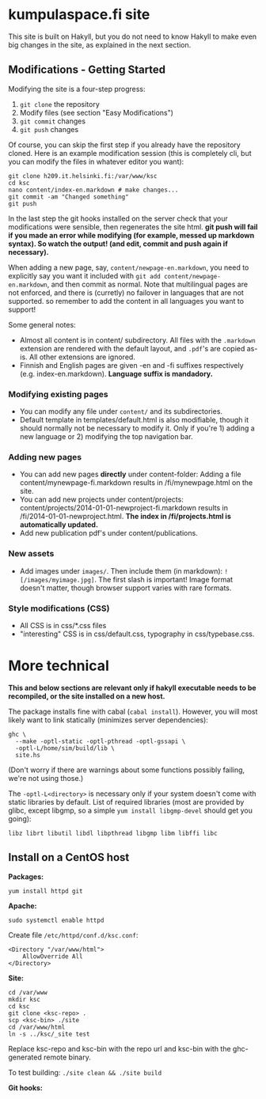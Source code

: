 
# kumpulaspace.fi site

This site is built on Hakyll, but you do not need to know Hakyll to make even
big changes in the site, as explained in the next section.

## Modifications - Getting Started

Modifying the site is a four-step progress:

1. `git clone` the repository
2. Modify files (see section "Easy Modifications")
3. `git commit` changes
4. `git push` changes

Of course, you can skip the first step if you already have the repository
cloned. Here is an example modification session (this is completely cli, but you
can modify the files in whatever editor you want):

    git clone h209.it.helsinki.fi:/var/www/ksc
    cd ksc
    nano content/index-en.markdown # make changes...
    git commit -am "Changed something"
    git push

In the last step the git hooks installed on the server check that your
modifications were sensible, then regenerates the site html. **git push will
fail if you made an error while modifying (for example, messed up markdown
syntax). So watch the output! (and edit, commit and push again if necessary).**

When adding a new page, say, `content/newpage-en.markdown`, you need to
explicitly say you want it included with `git add content/newpage-en.markdown`,
and then commit as normal. Note that multilingual pages are not enforced, and
there is (curretly) no failover in languages that are not supported. so remember
to add the content in all languages you want to support!

Some general notes:

- Almost all content is in content/ subdirectory. All files with the `.markdown`
  extension are rendered with the default layout, and `.pdf`'s are copied as-is.
  All other extensions are ignored.
- Finnish and English pages are given -en and -fi suffixes respectively (e.g.
  index-en.markdown). **Language suffix is mandadory.**

### Modifying existing pages

- You can modify any file under `content/` and its subdirectories.
- Default template in templates/default.html is also modifiable, though it
  should normally not be necessary to modify it. Only if you're 1) adding a new
  language or 2) modifying the top navigation bar.

### Adding new pages

- You can add new pages **directly** under content-folder:
  Adding a file content/mynewpage-fi.markdown results in /fi/mynewpage.html on
  the site.
- You can add new projects under content/projects:
  content/projects/2014-01-01-newproject-fi.markdown results in
  /fi/2014-01-01-newproject.html. **The index in /fi/projects.html is
  automatically updated.**
- Add new publication pdf's under content/publications.

### New assets

- Add images under `images/`. Then include them (in markdown):
  `![/images/myimage.jpg]`. The first slash is important! Image format doesn't
  matter, though browser support varies with rare formats.

### Style modifications (CSS)

- All CSS is in css/*.css files
- "interesting" CSS is in css/default.css, typography in css/typebase.css.

# More technical

**This and below sections are relevant only if hakyll executable needs to be
recompiled, or the site installed on a new host.**

The package installs fine with cabal (`cabal install`). However, you will most
likely want to link statically (minimizes server dependencies):

    ghc \
      --make -optl-static -optl-pthread -optl-gssapi \
      -optl-L/home/sim/build/lib \
      site.hs

(Don't worry if there are warnings about some functions possibly failing, we're
not using those.)

The `-optl-L<directory>` is necessary only if your system doesn't come with
static libraries by default. List of required libraries (most are provided by
glibc, except libgmp, so a simple `yum install libgmp-devel` should get you
going):

    libz librt libutil libdl libpthread libgmp libm libffi libc


## Install on a CentOS host

**Packages:**

    yum install httpd git

**Apache:**

    sudo systemctl enable httpd

Create file `/etc/httpd/conf.d/ksc.conf`:

    <Directory "/var/www/html">
        AllowOverride All
    </Directory>

**Site:**

    cd /var/www
    mkdir ksc
    cd ksc
    git clone <ksc-repo> .
    scp <ksc-bin> ./site
    cd /var/www/html
    ln -s ../ksc/_site test

Replace ksc-repo and ksc-bin with the repo url and ksc-bin with the
ghc-generated remote binary.

To test building: `./site clean && ./site build`

**Git hooks:**


